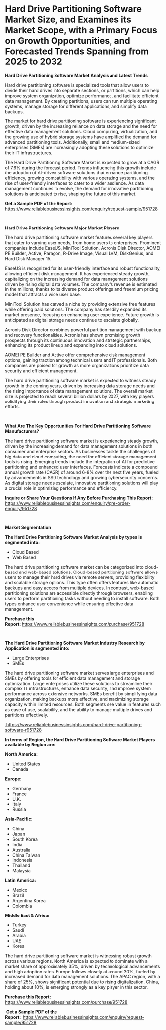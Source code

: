 <p><h1>Hard Drive Partitioning Software Market Size, and Examines its Market Scope, with a Primary Focus on Growth Opportunities, and Forecasted Trends Spanning from 2025 to 2032</h1></p><p><strong>Hard Drive Partitioning Software Market Analysis and Latest Trends</strong></p>
<p><p>Hard drive partitioning software is specialized tools that allow users to divide their hard drives into separate sections, or partitions, which can help improve system organization, optimize performance, and facilitate efficient data management. By creating partitions, users can run multiple operating systems, manage storage for different applications, and simplify data backups.</p><p>The market for hard drive partitioning software is experiencing significant growth, driven by the increasing reliance on data storage and the need for effective data management solutions. Cloud computing, virtualization, and the growing use of hybrid storage systems have amplified the demand for advanced partitioning tools. Additionally, small and medium-sized enterprises (SMEs) are increasingly adopting these solutions to optimize their IT infrastructures.</p><p>The Hard Drive Partitioning Software Market is expected to grow at a CAGR of 7.6% during the forecast period. Trends influencing this growth include the adoption of AI-driven software solutions that enhance partitioning efficiency, growing compatibility with various operating systems, and the rise of user-friendly interfaces to cater to a wider audience. As data management continues to evolve, the demand for innovative partitioning solutions is anticipated to rise, shaping the future of this market.</p></p>
<p><strong>Get a Sample PDF of the Report:&nbsp;</strong> <a href="https://www.reliablebusinessinsights.com/enquiry/request-sample/951728?utm_campaign=2310&utm_medium=2&utm_source=Github&utm_content=ia&utm_term=17042025&utm_id=hard-drive-partitioning-software">https://www.reliablebusinessinsights.com/enquiry/request-sample/951728</a></p>
<p>&nbsp;</p>
<p><strong>Hard Drive Partitioning Software Major Market Players</strong></p>
<p><p>The hard drive partitioning software market features several key players that cater to varying user needs, from home users to enterprises. Prominent companies include EaseUS, MiniTool Solution, Acronis Disk Director, AOMEI PE Builder, Active, Paragon, R-Drive Image, Visual LVM, DiskGenius, and Hard Disk Manager 15. </p><p>EaseUS is recognized for its user-friendly interface and robust functionality, allowing efficient disk management. It has experienced steady growth, capitalizing on the increasing demand for data management solutions driven by rising digital data volumes. The company's revenue is estimated in the millions, thanks to its diverse product offerings and freemium pricing model that attracts a wide user base.</p><p>MiniTool Solution has carved a niche by providing extensive free features while offering paid solutions. The company has steadily expanded its market presence, focusing on enhancing user experience. Future growth is anticipated as digital storage needs continue to escalate globally.</p><p>Acronis Disk Director combines powerful partition management with backup and recovery functionalities. Acronis has shown promising growth prospects through its continuous innovation and strategic partnerships, enhancing its product lineup and expanding into cloud solutions.</p><p>AOMEI PE Builder and Active offer comprehensive disk management options, gaining traction among technical users and IT professionals. Both companies are poised for growth as more organizations prioritize data security and efficient management.</p><p>The hard drive partitioning software market is expected to witness steady growth in the coming years, driven by increasing data storage needs and the rising importance of data management solutions. The overall market size is projected to reach several billion dollars by 2027, with key players solidifying their roles through product innovation and strategic marketing efforts.</p></p>
<p>&nbsp;</p>
<p><strong>What Are The Key Opportunities For Hard Drive Partitioning Software Manufacturers?</strong></p>
<p><p>The hard drive partitioning software market is experiencing steady growth, driven by the increasing demand for data management solutions in both consumer and enterprise sectors. As businesses tackle the challenges of big data and cloud computing, the need for efficient storage management tools is rising. Emerging trends include the integration of AI for predictive partitioning and enhanced user interfaces. Forecasts indicate a compound annual growth rate (CAGR) of around 6-8% over the next five years, fueled by advancements in SSD technology and growing cybersecurity concerns. As digital storage needs escalate, innovative partitioning solutions will play a crucial role in optimizing performance and efficiency.</p></p>
<p><strong>Inquire or Share Your Questions If Any Before Purchasing This Report:</strong> <a href="https://www.reliablebusinessinsights.com/enquiry/pre-order-enquiry/951728?utm_campaign=2310&utm_medium=2&utm_source=Github&utm_content=ia&utm_term=17042025&utm_id=hard-drive-partitioning-software">https://www.reliablebusinessinsights.com/enquiry/pre-order-enquiry/951728</a></p>
<p>&nbsp;</p>
<p><strong>Market Segmentation</strong></p>
<p><strong>The Hard Drive Partitioning Software Market Analysis by types is segmented into:</strong></p>
<p><ul><li>Cloud Based</li><li>Web Based</li></ul></p>
<p><p>The hard drive partitioning software market can be categorized into cloud-based and web-based solutions. Cloud-based partitioning software allows users to manage their hard drives via remote servers, providing flexibility and scalable storage options. This type often offers features like automatic backups and easy access from multiple devices. In contrast, web-based partitioning solutions are accessible directly through browsers, enabling users to perform partitioning tasks without needing to install software. Both types enhance user convenience while ensuring effective data management.</p></p>
<p><strong>Purchase this Report:&nbsp;</strong><a href="https://www.reliablebusinessinsights.com/purchase/951728?utm_campaign=2310&utm_medium=2&utm_source=Github&utm_content=ia&utm_term=17042025&utm_id=hard-drive-partitioning-software">https://www.reliablebusinessinsights.com/purchase/951728</a></p>
<p>&nbsp;</p>
<p><strong>The Hard Drive Partitioning Software Market Industry Research by Application is segmented into:</strong></p>
<p><ul><li>Large Enterprises</li><li>SMEs</li></ul></p>
<p><p>The hard drive partitioning software market serves large enterprises and SMEs by offering tools for efficient data management and storage optimization. Large enterprises utilize these solutions to streamline their complex IT infrastructures, enhance data security, and improve system performance across extensive networks. SMEs benefit by simplifying data organization, making backups more effective, and maximizing storage capacity within limited resources. Both segments see value in features such as ease of use, scalability, and the ability to manage multiple drives and partitions effectively.</p></p>
<p><a href="https://www.reliablebusinessinsights.com/hard-drive-partitioning-software-r951728?utm_campaign=2310&utm_medium=2&utm_source=Github&utm_content=ia&utm_term=17042025&utm_id=hard-drive-partitioning-software">&nbsp;https://www.reliablebusinessinsights.com/hard-drive-partitioning-software-r951728</a></p>
<p><strong>In terms of Region, the Hard Drive Partitioning Software Market Players available by Region are:</strong></p>
<p>
    <p> <strong> North America: </strong>
        <ul>
            <li>United States</li>
            <li>Canada</li>
        </ul>
        </p> 
    <p> <strong> Europe: </strong>
        <ul>
            <li>Germany</li>
            <li>France</li>
            <li>U.K.</li>
            <li>Italy</li>
            <li>Russia</li>
        </ul>
        </p> 
    <p> <strong> Asia-Pacific: </strong>
        <ul>
            <li>China</li>
            <li>Japan</li>
            <li>South Korea</li>
            <li>India</li>
            <li>Australia</li>
            <li>China Taiwan</li>
            <li>Indonesia</li>
            <li>Thailand</li>
            <li>Malaysia</li>
        </ul>
        </p> 
    <p> <strong> Latin America: </strong>
        <ul>
            <li>Mexico</li>
            <li>Brazil</li>
            <li>Argentina Korea</li>
            <li>Colombia</li>
        </ul>
        </p> 
    <p> <strong> Middle East & Africa: </strong>
        <ul>
            <li>Turkey</li>
            <li>Saudi</li>
            <li>Arabia</li>
            <li>UAE</li>
            <li>Korea</li>
        </ul>
    </p>
    </p>
<p><p>The hard drive partitioning software market is witnessing robust growth across various regions. North America is expected to dominate with a market share of approximately 35%, driven by technological advancements and high adoption rates. Europe follows closely at around 30%, fueled by increased demand for data management solutions. The APAC region, with a share of 25%, shows significant potential due to rising digitalization. China, holding about 10%, is emerging strongly as a key player in this sector.</p></p>
<p><strong>Purchase this Report: </strong><a href="https://www.reliablebusinessinsights.com/purchase/951728?utm_campaign=2310&utm_medium=2&utm_source=Github&utm_content=ia&utm_term=17042025&utm_id=hard-drive-partitioning-software">https://www.reliablebusinessinsights.com/purchase/951728</a></p>
<p>&nbsp;<strong>Get a Sample PDF of the Report:&nbsp;&nbsp;</strong><a href="https://www.reliablebusinessinsights.com/enquiry/request-sample/951728?utm_campaign=2310&utm_medium=2&utm_source=Github&utm_content=ia&utm_term=17042025&utm_id=hard-drive-partitioning-software">https://www.reliablebusinessinsights.com/enquiry/request-sample/951728</a></p>
<p><strong></strong></p>
<p><p></p><p></p><p></p></p>